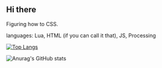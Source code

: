 ## Hi there


Figuring how to CSS.

languages:
  Lua,
  HTML (if you can call it that),
  JS,
  Processing


[![Top Langs](https://github-readme-stats.vercel.app/api/top-langs/?username=12354fdw&layout=compact&hide=javascript,html)](https://github.com/anuraghazra/github-readme-stats)

![Anurag's GitHub stats](https://github-readme-stats.vercel.app/api?username=12354fdw&show_icons=true&theme=radical)
